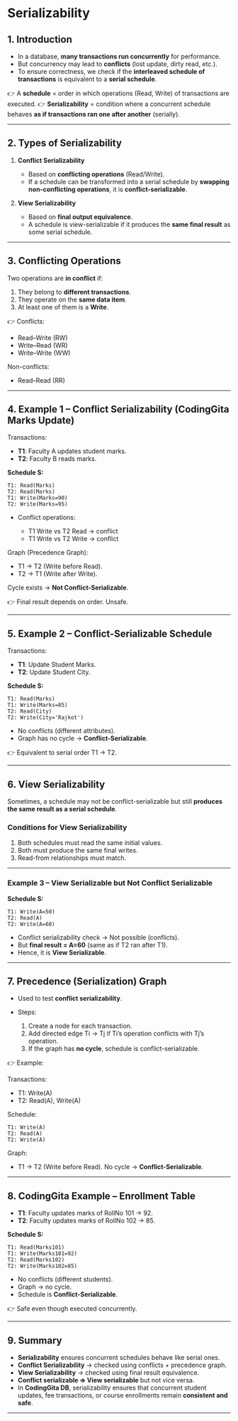 # Serializability

## 1. Introduction

* In a database, **many transactions run concurrently** for performance.
* But concurrency may lead to **conflicts** (lost update, dirty read, etc.).
* To ensure correctness, we check if the **interleaved schedule of transactions** is equivalent to a **serial schedule**.

👉 A **schedule** = order in which operations (Read, Write) of transactions are executed.
👉 **Serializability** = condition where a concurrent schedule behaves **as if transactions ran one after another** (serially).

---

## 2. Types of Serializability

1. **Conflict Serializability**

   * Based on **conflicting operations** (Read/Write).
   * If a schedule can be transformed into a serial schedule by **swapping non-conflicting operations**, it is **conflict-serializable**.

2. **View Serializability**

   * Based on **final output equivalence**.
   * A schedule is view-serializable if it produces the **same final result** as some serial schedule.

---

## 3. Conflicting Operations

Two operations are **in conflict** if:

1. They belong to **different transactions**.
2. They operate on the **same data item**.
3. At least one of them is a **Write**.

👉 Conflicts:

* Read–Write (RW)
* Write–Read (WR)
* Write–Write (WW)

Non-conflicts:

* Read–Read (RR)

---

## 4. Example 1 – Conflict Serializability (CodingGita Marks Update)

Transactions:

* **T1**: Faculty A updates student marks.
* **T2**: Faculty B reads marks.

**Schedule S:**

```
T1: Read(Marks)
T2: Read(Marks)
T1: Write(Marks=90)
T2: Write(Marks=95)
```

* Conflict operations:

  * T1 Write vs T2 Read → conflict
  * T1 Write vs T2 Write → conflict

Graph (Precedence Graph):

* T1 → T2 (Write before Read).
* T2 → T1 (Write after Write).

Cycle exists → **Not Conflict-Serializable**.

👉 Final result depends on order. Unsafe.

---

## 5. Example 2 – Conflict-Serializable Schedule

Transactions:

* **T1**: Update Student Marks.
* **T2**: Update Student City.

**Schedule S:**

```
T1: Read(Marks)
T1: Write(Marks=85)
T2: Read(City)
T2: Write(City='Rajkot')
```

* No conflicts (different attributes).
* Graph has no cycle → **Conflict-Serializable**.

👉 Equivalent to serial order T1 → T2.

---

## 6. View Serializability

Sometimes, a schedule may not be conflict-serializable but still **produces the same result as a serial schedule**.

### Conditions for View Serializability

1. Both schedules must read the same initial values.
2. Both must produce the same final writes.
3. Read-from relationships must match.

---

### Example 3 – View Serializable but Not Conflict Serializable

**Schedule S:**

```
T1: Write(A=50)
T2: Read(A)
T2: Write(A=60)
```

* Conflict serializability check → Not possible (conflicts).
* But **final result = A=60** (same as if T2 ran after T1).
* Hence, it is **View Serializable**.

---

## 7. Precedence (Serialization) Graph

* Used to test **conflict serializability**.
* Steps:

  1. Create a node for each transaction.
  2. Add directed edge Ti → Tj if Ti’s operation conflicts with Tj’s operation.
  3. If the graph has **no cycle**, schedule is conflict-serializable.

👉 Example:

Transactions:

* T1: Write(A)
* T2: Read(A), Write(A)

Schedule:

```
T1: Write(A)
T2: Read(A)
T2: Write(A)
```

Graph:

* T1 → T2 (Write before Read).
  No cycle → **Conflict-Serializable**.

---

## 8. CodingGita Example – Enrollment Table

* **T1**: Faculty updates marks of RollNo 101 → 92.
* **T2**: Faculty updates marks of RollNo 102 → 85.

**Schedule S:**

```
T1: Read(Marks101)
T1: Write(Marks101=92)
T2: Read(Marks102)
T2: Write(Marks102=85)
```

* No conflicts (different students).
* Graph → no cycle.
* Schedule is **Conflict-Serializable**.

👉 Safe even though executed concurrently.

---

## 9. Summary

* **Serializability** ensures concurrent schedules behave like serial ones.
* **Conflict Serializability** → checked using conflicts + precedence graph.
* **View Serializability** → checked using final result equivalence.
* **Conflict serializable ⇒ View serializable** but not vice versa.
* In **CodingGita DB**, serializability ensures that concurrent student updates, fee transactions, or course enrollments remain **consistent and safe**.

---
